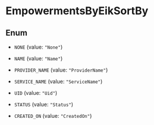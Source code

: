 

# EmpowermentsByEikSortBy

## Enum


* `NONE` (value: `"None"`)

* `NAME` (value: `"Name"`)

* `PROVIDER_NAME` (value: `"ProviderName"`)

* `SERVICE_NAME` (value: `"ServiceName"`)

* `UID` (value: `"Uid"`)

* `STATUS` (value: `"Status"`)

* `CREATED_ON` (value: `"CreatedOn"`)



